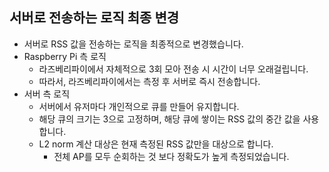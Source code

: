 ## 서버로 전송하는 로직 최종 변경
- 서버로 RSS 값을 전송하는 로직을 최종적으로 변경했습니다.
- Raspberry Pi 측 로직
  - 라즈베리파이에서 자체적으로 3회 모아 전송 시 시간이 너무 오래걸립니다.
  - 따라서, 라즈베리파이에서는 측정 후 서버로 즉시 전송합니다.
- 서버 측 로직
  - 서버에서 유저마다 개인적으로 큐를 만들어 유지합니다.
  - 해당 큐의 크기는 3으로 고정하며, 해당 큐에 쌓이는 RSS 값의 중간 값을 사용합니다.
  - L2 norm 계산 대상은 현재 측정된 RSS 값만을 대상으로 합니다.
    - 전체 AP를 모두 순회하는 것 보다 정확도가 높게 측정되었습니다.
